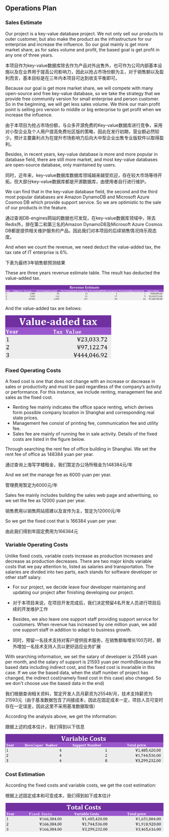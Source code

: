 ## Operations Plan

### Sales Estimate

Our project is a key-value database project. We not only sell our products to outer customer, but also make the product as the infrastructure for our enterprise and increase the influence. So our goal mainly is get more market share, as for sales volume and profit, the based goal is get profit in any one of three years.

本项目作为key-value数据库除去作为产品对外出售外，也可作为公司内部基本设施以及在业界用于提高公司影响力，因此以抢占市场份额为主，对于销售额以及盈利而言，基本目标是在三年内本项目可达到收支平衡即可。

Because our goal is get more market share, we will compete with many open-source and free key-value database, so we take the strategy that we provide free community version for small enterprise and person customer. So in the beginning, we will get less sales volume. We think our main profit point is selling pro version to middle or big  enterprise  to get profit when we increase the influence.

由于本项目为抢占市场份额，与众多开源免费的Key-value数据库进行竞争，采用对小型企业及个人用户提高免费社区版的策略，因此在发行初期，营业额必然较少。预计主要赢利点为在提升市场影响力后向大中型企业出售专业版软件以取得盈利。

Besides, in recent years, key-value database is more and more popular in database field, there are still more market, and most key-value databases are open-source database, only maintained by users.

同时，近年来，key-value数据库数据库领域越来越受欢迎，存在较大市场等待开拓，但大部分key-value数据库都是开源数据库，由使用者自行进行维护。

We can find that in the key-value database field, the second and the third most popular databases are Amazon DynamoDB and Microsoft Azure Cosmos DB which provide support service. So we are optimistic to the sale of our products in the feature.

通过查询DB-engines网站的数据也可发现，在key-value数据库领域中，除去Redis外，排在第二和第三名的Amazon DynamoDB及Microsoft Azure Cosmos DB都是提供相关维护服务的产品。因此我们对本项目的后续销售情况持乐观态度。

And when we count the revenue, we need deduct the value-added tax, the tax rate of IT enterprise is 6%.

下表为最终3年销售额预测结果

These are three years revenue estimate table. The result has deducted the value-added tax.

![image-20200611133445627](../images/revenue_estimate.png)

And the value-added tax are belows:

![image-20200611141049965](../images/value-added_tax.png)

### Fixed Operating Costs

A fixed cost is one that does not change with an increase or decrease in sales or productivity and must be paid regardless of the company’s activity or performance. For this instance, we include renting, management fee and sales as the fixed cost. 

* Renting fee mainly indicates the office space renting, which derives form possible company location in Shanghai and corresponding real state prices. 
* Management fee consist of printing fee, communication fee and utility fee. 
* Sales fee are mainly of running fee in sale activity. Details of the fixed costs are listed in the figure below.

Through searching the rent fee of office building in Shanghai. We set the rent fee of office as 148384 yuan per year.

通过查询上海写字楼租金，我们暂定办公场所租金为148384元/年

And we set the manage fee as 6000 yuan per year.

管理费用暂定为6000元/年

Sales fee mainly includes building the sales web page and advertising, so we set the fee as 12000 yuan per year.

销售费用以销售网站搭建以及宣传为主，暂定为12000元/年

So we get the fixed cost that is 166384 yuan per year.

由此我们得到年固定费用为166384元

### Variable Operating Costs 

Unlike fixed costs, variable costs increase as production increases and decrease as production decreases. There are two major kinds variable costs that we pay attention to, listed as salaries and transportation. The salaries are divided into two parts, each stands for software developer or other staff salary. 

* For our project, we decide leave four developer maintaining and updating our project after finishing developing our project.

* 对于本项目来说，在项目开发完成后，我们决定预留4名开发人员进行项目后续的开发维护工作
* Besides, we also leave one support staff providing support service for customers. When revenue has increased by one million yuan, we add one support staff in addition to adapt to business growth.
* 同时，预留一名技术支持对客户提供技术服务，在销售额每增长100万时，额外增加一名技术支持人员以更好适应业务扩展

With searching information, we set the salary of developer is 25548 yuan per month, and the salary of support is 21593 yuan per month(Because the based data including indirect cost, and the fixed cost is invariable in this case. If we use the based data, when the staff number of project has changed, the indirect cost(namely fixed cost in this case) also changed. So we don't choose use the based data in the end)

我们根据查询相关资料，暂定开发人员月薪资为25548/月，技术支持薪资为21593元（由于基准数据包含了间接成本，因此在固定成本一定，项目人员可变时存在一定误差，因此这里不采用基准数据取值）

According the analysis above, we get the information:

跟据上述的成本估计，我们得到以下信息

![image-20200611141300250](../images/variable_costs.png)

### Cost Estimation

According the fixed costs and variable costs, we get the cost estimation:

根据上述固定成本和可变成本，我们得到如下成本估计

![image-20200611141400588](../images/totabl_costs.png)
